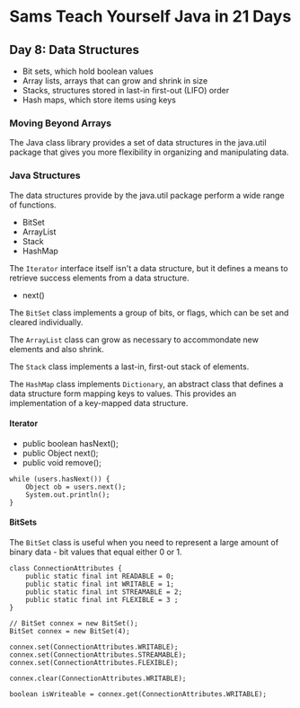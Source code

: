 # Sams Teach Yourself Java in 21 Days

## Day 8: Data Structures

* Bit sets, which hold boolean values
* Array lists, arrays that can grow and shrink in size
* Stacks, structures stored in last-in first-out (LIFO) order
* Hash maps, which store items using keys

### Moving Beyond Arrays

The Java class library provides a set of data structures in the java.util package that gives you more flexibility in organizing and manipulating data.

### Java Structures

The data structures provide by the java.util package perform a wide range of functions.

* BitSet
* ArrayList
* Stack
* HashMap

The `Iterator` interface itself isn't a data structure, but it defines a means to retrieve success elements from a data structure.

* next()

The `BitSet` class implements a group of bits, or flags, which can be set and cleared individually.

The `ArrayList` class can grow as necessary to accommondate new elements and also shrink.

The `Stack` class implements a last-in, first-out stack of elements.

The `HashMap` class implements `Dictionary`, an abstract class that defines a data structure form mapping keys to values. This provides an implementation of a key-mapped data structure.

#### Iterator

* public boolean hasNext();
* public Object next();
* public void remove();

```
while (users.hasNext()) {
    Object ob = users.next();
    System.out.println();
}
```

#### BitSets

The `BitSet` class is useful when you need to represent a large amount of binary data - bit values that equal either 0 or 1.

```
class ConnectionAttributes {
    public static final int READABLE = 0;
    public static final int WRITABLE = 1;
    public static final int STREAMABLE = 2;
    public static final int FLEXIBLE = 3 ;
}
```

```
// BitSet connex = new BitSet();
BitSet connex = new BitSet(4);

connex.set(ConnectionAttributes.WRITABLE);
connex.set(ConnectionAttributes.STREAMABLE);
connex.set(ConnectionAttributes.FLEXIBLE);

connex.clear(ConnectionAttributes.WRITABLE);

boolean isWriteable = connex.get(ConnectionAttributes.WRITABLE);
```